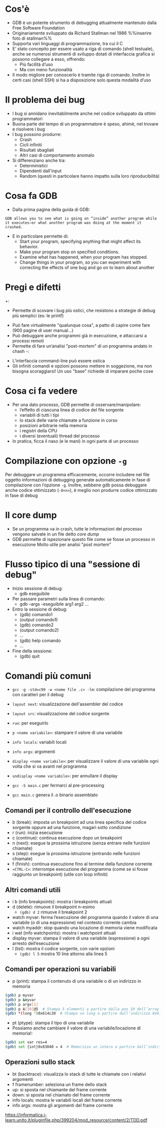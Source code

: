 # Cos'è

- GDB è un potente strumento di debugging attualmente mantenuto dalla Free Software Foundation
- Originariamente sviluppato da Richard Stallman nel 1986 %%inserire foto di stallman%%
- Supporta vari linguaggi di programmazione, tra cui il C
- E’ stato concepito per essere usato a riga di comando (shell testuale), anche se numerosi strumenti di sviluppo dotati di interfaccia grafica si possono collegare a esso, offrendo:
	+ Più facilità d’uso
	- Ma con meno funzionalità
- Il modo migliore per conoscerlo è tramite riga di comando.
Inoltre in certi casi (shell SSH) si ha a disposizione solo questa modalità d’uso

# Il problema dei bug

- I bug si annidano inevitabilmente anche nel codice sviluppato da ottimi programmatori
- Buona parte del tempo di un programmatore è speso, ahimè, nel trovare e risolvere i bug
- I bug possono produrre:
	- Crash
	- Cicli infiniti
	- Risultati sbagliati
	- Altri casi di comportamento anomalo
- Si differenziano anche tra:
	- Deterministici
	- Dipendenti dall'input
	- Random (questi in particolare hanno impatto sulla loro riproducibilità)

# Cosa fa GDB

- Dalla prima pagina della guida di GDB:
```
GDB allows you to see what is going on “inside” another program while it executes—or what another program was doing at the moment it crashed.
```
- E in particolare permette di:
	- Start your program, specifying anything that might affect its behavior.
	- Make your program stop on specified conditions.
	- Examine what has happened, when your program has stopped.
	- Change things in your program, so you can experiment with correcting the effects of one bug and go on to learn about another

# Pregi e difetti

+:
 - Permette di scovare i bug più ostici, che resistono a strategie di debug più semplici (es: le printf)
+ Può fare virtualmente "qualunque cosa", a patto di capire come fare (900 pagine di user manual…)
+ Può debuggare anche programmi già in esecuzione, e attaccarsi a processi remoti
+ Permette di fare un’analisi "post-mortem" di un programma andato in chash
-:
- L’interfaccia command-line può essere ostica
- Gli infiniti comandi e opzioni possono mettere in soggezione, ma non bisogna scoraggiarsi! Un uso "base" richiede di imparare poche cose

# Cosa ci fa vedere

- Per una dato processo, GDB permette di osservare/manipolare:
	- l’effetto di ciascuna linea di codice del file sorgente
	- variabili di tutti i tipi
	- lo stack delle varie chiamate a funzione in corso
	- posizioni arbitrarie nella memoria
	- i registri della CPU
	- i diversi (eventuali) thread del processo
- In pratica, ficca il naso (e le mani) in ogni parte di un processo

# Compilazione con opzione `-g`

Per debuggare un programma efficacemente, occorre includere nel file oggetto informazioni di debugging generate automaticamente in fase di compilazione con l’opzione `-g`.
Inoltre, sebbene gdb possa debuggare anche codice ottimizzato (`-O<n>`), è meglio non produrre codice ottimizzato in fase di debug

# Il core dump
 
- Se un programma va in crash, tutte le informazioni del processo vengono salvate in un file detto _core dump_ 
- GDB permette di ispezionare questo file come se fosse un processo in esecuzione 
  Molto utile per analisi "post mortem"

# Flusso tipico di una "sessione di debug"

- Inizio sessione di debug:
	- gdb eseguibile
- Per passare parametri sulla linea di comando:
	- gdb –args -eseguibile arg1 arg2 …
- Entro la sessione di debug:
	- (gdb) comando1
	- (output comando1)
	- (gdb) comando2
	- (output comando2)
	- …
	- (gdb) help comando
	- …
- Fine della sessione:
	- (gdb) quit

# Comandi più comuni

- `gcc -g -std=c99 -w <nome file .c> -lm`: compilazione del programma con caratteri per il debug 
- `layout next`: visualizzazione dell'assembler del codice
- `layout src`: visualizzazione del codice sorgente
- `run`: per eseguirlo
- `p <nome variabile>`: stampare il valore di una variabile
- `info locals`: variabili locali
- `info args`: argomenti
- `display <nome variabile>`: per visualizzare il valore di una variabile ogni volta che si va avanti nel programma
- `undisplay <nome variabile>`: per annullare il display

- `gcc -S main.c` per fermarci al pre-processing
- `gcc main.c` genera il .o binario assemblato

## Comandi per il controllo dell'esecuzione

- b (break): imposta un breakpoint ad una linea specifica del codice sorgente oppure ad una funzione, magari sotto condizione
- r (run): inizia esecuzione
- c (continue): continua esecuzione dopo un breakpoint
- n (next): esegue la prossima istruzione (senza entrare nelle funzioni chiamate)
- s (step): esegue la prossima istruzione (entrando nelle funzioni chiamate)
- f (finish): continua esecuzione fino al termine della funzione corrente
- `<CTRL-C>`: interrompe esecuzione del programma (come se si fosse raggiunto un breakpoint) (utile con loop infiniti)

## Altri comandi utili

- i b (info breakpoints): mostra i breakpoints attuali
- d (delete): rimuove il breakpoint n-esimo
	- `(gdb) d 2` rimuove il breakpoint 2
- watch myvar: ferma l’esecuzione del programma quando il valore di una variabile (o di una espressione) nel contesto corrente cambia
- watch myaddr: stop quando una locazione di memoria viene modificata
- i wat (info watchpoints): mostra i watchpoint attuali
- display myvar: stampa il valore di una variabile (espressione) a ogni arresto dell’esecuzione
- l (list): mostra il codice sorgente, con varie opzioni
	- `(gdb) l 5` mostra 10 line attorno alla linea 5

## Comandi per operazioni su variabili

- p (print): stampa il contenuto di una variabile o di un indirizzo in memoria
```bash
(gdb) p myvar
(gdb) p &myvar
(gdb) p argv[1]
(gdb) p A[10]@5  # Stampa 5 elementi a partire dalla pos 10 dell’array A
(gdb) *(long *)0x614c20  # Stampa un long a partire dall’indirizzo 0x614c20
```
- pt (ptype): stampa il tipo di una variabile
- Possiamo anche cambiare il valore di una variabile/locazione di memoria!:
```bash
(gdb) set var res=4
(gdb) set {int}0x83040 = 4  # Memorizza un intero a partire dall’indirizzo 0x83040
```

## Operazioni sullo stack

- bt (backtrace): visualizza lo stack di tutte le chiamate con i relativi argomenti
- f framenumber: seleziona un frame dello stack
- up: si sposta nel chiamante del frame corrente
- down: si sposta nel chiamato del frame corrente
- info locals: mostra le variabili locali del frame corrente
- info args: mostra gli argomenti del frame corrente

https://informatica.i-learn.unito.it/pluginfile.php/399204/mod_resource/content/2/TDD.pdf